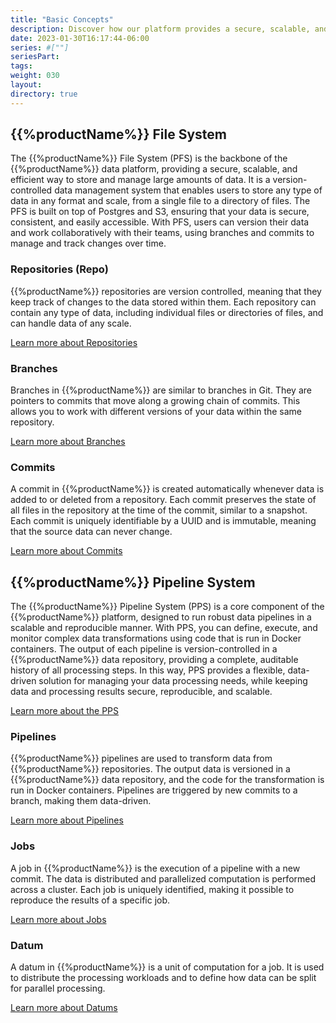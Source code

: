 ```yaml
---
title: "Basic Concepts"
description: Discover how our platform provides a secure, scalable, and version-controlled solution for storing and processing large amounts of data through its most basic concepts.
date: 2023-01-30T16:17:44-06:00
series: #[""]
seriesPart:
tags: 
weight: 030
layout: 
directory: true 
---
```


## {{%productName%}} File System
The {{%productName%}} File System (PFS) is the backbone of the {{%productName%}} data platform, providing a secure, scalable, and efficient way to store and manage large amounts of data. It is a version-controlled data management system that enables users to store any type of data in any format and scale, from a single file to a directory of files. The PFS is built on top of Postgres and S3, ensuring that your data is secure, consistent, and easily accessible. With PFS, users can version their data and work collaboratively with their teams, using branches and commits to manage and track changes over time.

### Repositories (Repo)
{{%productName%}} repositories are version controlled, meaning that they keep track of changes to the data stored within them. Each repository can contain any type of data, including individual files or directories of files, and can handle data of any scale.

[Learn more about Repositories](../../concepts/data-concepts/repo)

### Branches
Branches in {{%productName%}} are similar to branches in Git. They are pointers to commits that move along a growing chain of commits. This allows you to work with different versions of your data within the same repository.

[Learn more about Branches](../../concepts/data-concepts/branch)

### Commits
A commit in {{%productName%}} is created automatically whenever data is added to or deleted from a repository. Each commit preserves the state of all files in the repository at the time of the commit, similar to a snapshot. Each commit is uniquely identifiable by a UUID and is immutable, meaning that the source data can never change.

[Learn more about Commits](../../concepts/data-concepts/commit)

## {{%productName%}} Pipeline System
The {{%productName%}} Pipeline System (PPS) is a core component of the {{%productName%}} platform, designed to run robust data pipelines in a scalable and reproducible manner. With PPS, you can define, execute, and monitor complex data transformations using code that is run in Docker containers. The output of each pipeline is version-controlled in a {{%productName%}} data repository, providing a complete, auditable history of all processing steps. In this way, PPS provides a flexible, data-driven solution for managing your data processing needs, while keeping data and processing results secure, reproducible, and scalable.

[Learn more about the PPS](../../reference/pipeline-spec)

### Pipelines
{{%productName%}} pipelines are used to transform data from {{%productName%}} repositories. The output data is versioned in a {{%productName%}} data repository, and the code for the transformation is run in Docker containers. Pipelines are triggered by new commits to a branch, making them data-driven.

[Learn more about Pipelines](../../concepts/pipeline-concepts/pipeline)

### Jobs
A job in {{%productName%}} is the execution of a pipeline with a new commit. The data is distributed and parallelized computation is performed across a cluster. Each job is uniquely identified, making it possible to reproduce the results of a specific job.

[Learn more about Jobs](../../concepts/pipeline-concepts/job)

### Datum
A datum in {{%productName%}} is a unit of computation for a job. It is used to distribute the processing workloads and to define how data can be split for parallel processing.

[Learn more about Datums](../../concepts/pipeline-concepts/datum)
